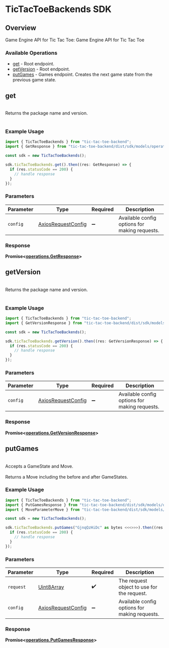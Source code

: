 # TicTacToeBackends SDK


## Overview

Game Engine API for Tic Tac Toe: Game Engine API for Tic Tac Toe

### Available Operations

* [get](#get) - Root endpoint.
* [getVersion](#getversion) - Root endpoint.
* [putGames](#putgames) - Games endpoint. Creates the next game state from the previous game state.

## get

<br/>Returns the package name and version.<br/><br/>

### Example Usage

```typescript
import { TicTacToeBackends } from "tic-tac-toe-backend";
import { GetResponse } from "tic-tac-toe-backend/dist/sdk/models/operations";

const sdk = new TicTacToeBackends();

sdk.ticTacToeBackends.get().then((res: GetResponse) => {
  if (res.statusCode == 200) {
    // handle response
  }
});
```

### Parameters

| Parameter                                                    | Type                                                         | Required                                                     | Description                                                  |
| ------------------------------------------------------------ | ------------------------------------------------------------ | ------------------------------------------------------------ | ------------------------------------------------------------ |
| `config`                                                     | [AxiosRequestConfig](https://axios-http.com/docs/req_config) | :heavy_minus_sign:                                           | Available config options for making requests.                |


### Response

**Promise<[operations.GetResponse](../../models/operations/getresponse.md)>**


## getVersion

<br/>Returns the package name and version.<br/><br/>

### Example Usage

```typescript
import { TicTacToeBackends } from "tic-tac-toe-backend";
import { GetVersionResponse } from "tic-tac-toe-backend/dist/sdk/models/operations";

const sdk = new TicTacToeBackends();

sdk.ticTacToeBackends.getVersion().then((res: GetVersionResponse) => {
  if (res.statusCode == 200) {
    // handle response
  }
});
```

### Parameters

| Parameter                                                    | Type                                                         | Required                                                     | Description                                                  |
| ------------------------------------------------------------ | ------------------------------------------------------------ | ------------------------------------------------------------ | ------------------------------------------------------------ |
| `config`                                                     | [AxiosRequestConfig](https://axios-http.com/docs/req_config) | :heavy_minus_sign:                                           | Available config options for making requests.                |


### Response

**Promise<[operations.GetVersionResponse](../../models/operations/getversionresponse.md)>**


## putGames

<br/>Accepts a GameState and Move.<br/><br/>Returns a Move including the before and after GameStates.<br/>

### Example Usage

```typescript
import { TicTacToeBackends } from "tic-tac-toe-backend";
import { PutGamesResponse } from "tic-tac-toe-backend/dist/sdk/models/operations";
import { MoveParameterMove } from "tic-tac-toe-backend/dist/sdk/models/shared";

const sdk = new TicTacToeBackends();

sdk.ticTacToeBackends.putGames("GjnqQzHiDc" as bytes <<<>>>).then((res: PutGamesResponse) => {
  if (res.statusCode == 200) {
    // handle response
  }
});
```

### Parameters

| Parameter                                                    | Type                                                         | Required                                                     | Description                                                  |
| ------------------------------------------------------------ | ------------------------------------------------------------ | ------------------------------------------------------------ | ------------------------------------------------------------ |
| `request`                                                    | [Uint8Array](../../models//.md)                              | :heavy_check_mark:                                           | The request object to use for the request.                   |
| `config`                                                     | [AxiosRequestConfig](https://axios-http.com/docs/req_config) | :heavy_minus_sign:                                           | Available config options for making requests.                |


### Response

**Promise<[operations.PutGamesResponse](../../models/operations/putgamesresponse.md)>**

